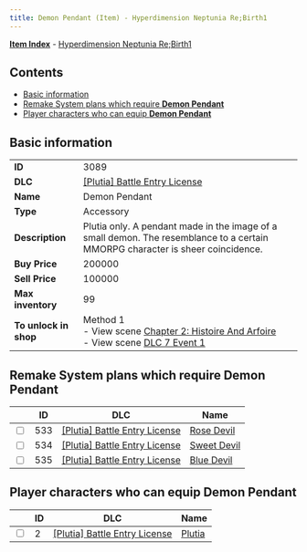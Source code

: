 ```yaml
---
title: Demon Pendant (Item) - Hyperdimension Neptunia Re;Birth1
---
```


[**Item Index**](/neptunia/rb1/item/index.html) - [Hyperdimension Neptunia Re;Birth1](/neptunia/rb1)

## Contents

- [Basic information](#basic-information)
- [Remake System plans which require **Demon Pendant**](#remake-system-plans-which-require-demon-pendant)
- [Player characters who can equip **Demon Pendant**](#player-characters-who-can-equip-demon-pendant)

## Basic information

|   |   |
| -- | -- |
| **ID** | 3089 |
| **DLC** | [[Plutia] Battle Entry License](/neptunia/rb1/dlc/7-plutia.html) |
| **Name** | Demon Pendant |
| **Type** | Accessory |
| **Description** | Plutia only. A pendant made in the image of a small demon. The resemblance to a certain MMORPG character is sheer coincidence. |
| **Buy Price** | 200000 |
| **Sell Price** | 100000 |
| **Max inventory** | 99 |
| **To unlock in shop** | Method 1<br />- View scene [Chapter 2: Histoire And Arfoire](/neptunia/rb1/scene/1-201-chapter-2-histoire-and-arfoire.html)<br />- View scene [DLC 7 Event 1](/neptunia/rb1/scene/7-5010-dlc-7-event-1.html) |


## Remake System plans which require **Demon Pendant**

|    | ID | DLC | Name |
| -- | -- | --- | ---- |
| <input type="checkbox" id="rb1-quest-7-533" class="trackbox" /> | 533 | [[Plutia] Battle Entry License](/neptunia/rb1/dlc/7-plutia.html) | [Rose Devil](/neptunia/rb1/quest/7-533-rose-devil.html) |
| <input type="checkbox" id="rb1-quest-7-534" class="trackbox" /> | 534 | [[Plutia] Battle Entry License](/neptunia/rb1/dlc/7-plutia.html) | [Sweet Devil](/neptunia/rb1/quest/7-534-sweet-devil.html) |
| <input type="checkbox" id="rb1-quest-7-535" class="trackbox" /> | 535 | [[Plutia] Battle Entry License](/neptunia/rb1/dlc/7-plutia.html) | [Blue Devil](/neptunia/rb1/quest/7-535-blue-devil.html) |


## Player characters who can equip **Demon Pendant**

|    | ID | DLC | Name |
| -- | -- | --- | ---- |
| <input type="checkbox" id="rb1-player-7-2" class="trackbox" /> | 2 | [[Plutia] Battle Entry License](/neptunia/rb1/dlc/7-plutia.html) | [Plutia](/neptunia/rb1/player/7-2-plutia.html) |
